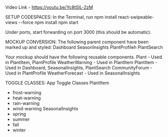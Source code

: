 Video Link - https://youtu.be/Yc8tSlL-2zM

SETUP CODESPACES:
In the Terminal, run
npm install react-swipeable-views --force
npm install
npm start

Under ports, start forwarding on port 3000 (this should be automatic).

MOCKUP CONVERSION:
The following parent component have been marked up and styled:
Dashboard
SeasonInsights
PlantProfileh
PlantSearch

Your mockup should have the following reusable components. 
Plant - Used in PlantItem, PlantProfile
WeatherWarning - Used in PlantItem
PlantItem - Used in Dashboard, SeasonalInsights, PlantSearch
CommunityForum - Used in PlantProfile
WeatherForecast - Used in SeasonalInsights

TOGGLE CLASSES: 
App
Toggle Classes
PlantItem
 - frost-warning
 - heat-warning
 - rain-warning
 - wind-warning
SeasonalInsights
 - spring
 - summer
 - fall
 - winter
